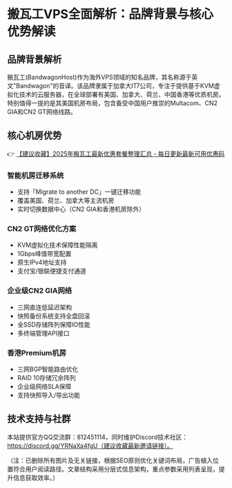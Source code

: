 # 搬瓦工VPS全面解析：品牌背景与核心优势解读

## 品牌背景解析
搬瓦工(BandwagonHost)作为海外VPS领域的知名品牌，其名称源于英文"Bandwagon"的音译。该品牌隶属于加拿大IT7公司，专注于提供基于KVM虚拟化技术的云服务器，在全球部署有美国、加拿大、荷兰、中国香港等优质机房。特别值得一提的是其美国机房布局，包含备受中国用户推崇的Multacom、CN2 GIA和CN2 GT网络线路。

## 核心机房优势
👉 [【建议收藏】2025年搬瓦工最新优惠套餐整理汇总 - 每日更新最新可用优惠码](https://bit.ly/banwagon)

### 智能机房迁移系统
- 支持「Migrate to another DC」一键迁移功能
- 覆盖美国、荷兰、加拿大等主流机房
- 实时切换数据中心（CN2 GIA和香港机房除外）

### CN2 GT网络优化方案
- KVM虚拟化技术保障性能隔离
- 1Gbps峰值带宽配置
- 原生IPv4地址支持
- 支付宝/银联便捷支付通道

### 企业级CN2 GIA网络
- 三网直连低延迟架构
- 快照备份系统支持全盘回滚
- 全SSD存储阵列保障IO性能
- 多终端管理API接口

### 香港Premium机房
- 三网BGP智能路由优化
- RAID 10存储冗余阵列
- 企业级网络SLA保障
- 支持快照导入/导出功能

## 技术支持与社群
本站提供官方QQ交流群：812451114，同时维护Discord技术社区：https://discord.gg/YRNaXa4fgU（建议收藏最新邀请链接）。

（注：已删除所有图片及无关链接，根据SEO原则优化关键词布局，广告植入位置符合用户阅读路径。文章结构采用分层式信息架构，重点参数采用列表呈现，提升信息获取效率。）